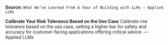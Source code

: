 **Source:** `What We’ve Learned From A Year of Building with LLMs – Applied LLMs`

**Calibrate Your Risk Tolerance Based on the Use Case**
Calibrate risk tolerance based on the use case, setting a higher bar for safety and accuracy for customer-facing applications offering critical advice. — Applied LLMs
